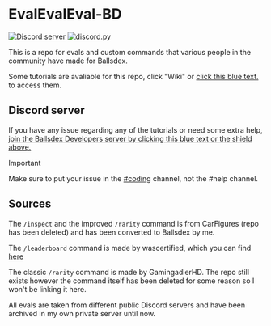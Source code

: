 # EvalEvalEval-BD
[![Discord server](https://img.shields.io/badge/support-server-5865F2?logo=discord)](https://discord.gg/PKKhee4fvy)
[![discord.py](https://img.shields.io/badge/discord-py-blue.svg)](https://github.com/Rapptz/discord.py)

This is a repo for evals and custom commands that various people in the community have made for Ballsdex.

Some tutorials are avaliable for this repo, click "Wiki" or [click this blue text.](https://github.com/ContestedWheel/Some-BD-Tutorials/wiki) to access them.

## Discord server

If you have any issue regarding any of the tutorials or need some extra help, [join the Ballsdex Developers server by clicking this blue text or the shield above.](https://discord.com/invite/PKKhee4fvy)

> [!IMPORTANT]
> Make sure to put your issue in the [#coding](https://discord.com/channels/1255250024741212262/1255255977029144596) channel, not the #help channel.

## Sources

The `/inspect` and the improved `/rarity` command is from CarFigures (repo has been deleted) and has been converted to Ballsdex by me.

The `/leaderboard` command is made by wascertified, which you can find [here](https://codeberg.org/wascertified/custom-cogs)

The classic `/rarity` command is made by GamingadlerHD. The repo still exists however the command itself has been deleted for some reason so I won't be linking it here.

All evals are taken from different public Discord servers and have been archived in my own private server until now.
